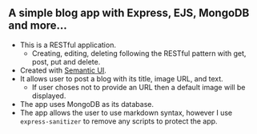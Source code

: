 ## A simple blog app with Express, EJS, MongoDB and more...

* This is a RESTful application.
  * Creating, editing, deleting following the RESTful pattern with get, post, put and delete.
* Created with [Semantic UI](https://semantic-ui.com/).
* It allows user to post a blog with its title, image URL, and text.
  * If user choses not to provide an URL then a default image will be displayed.
* The app uses MongoDB as its database.
* The app allows the user to use markdown syntax, however I use `express-sanitizer` to remove any scripts to protect the app. 